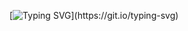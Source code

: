 [![Typing SVG](https://readme-typing-svg.herokuapp.com?size=30&color=41FF00&background=000000&vCenter=true&width=750&height=100&lines=%2F%2F+No+hugs+and+kisses.+Only+bugs+and+fixes.)](https://git.io/typing-svg)
